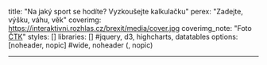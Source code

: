 title: "Na jaký sport se hodíte? Vyzkoušejte kalkulačku"
perex: "Zadejte, výšku, váhu, věk"
coverimg: https://interaktivni.rozhlas.cz/brexit/media/cover.jpg
coverimg_note: "Foto <a href='https://ctk.cz'>ČTK</a>"
styles: []
libraries: [] #jquery, d3, highcharts, datatables
options: [noheader, nopic] #wide, noheader (, nopic)

---

<div id="root">
